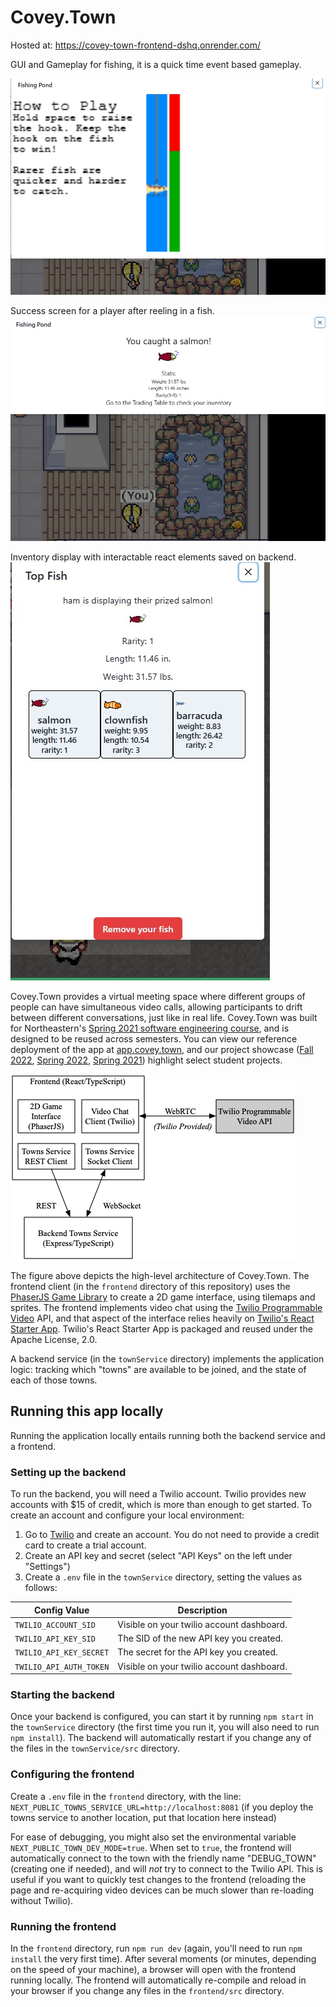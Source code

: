 # Covey.Town
Hosted at: https://covey-town-frontend-dshq.onrender.com/

GUI and Gameplay for fishing, it is a quick time event based gameplay.

![Covey.Fish Gameplay](docs/FishingScreenshot.jpg)

Success screen for a player after reeling in a fish.
![Covey.Fish Sucess](docs/FishGetScreenshot.jpg)

Inventory display with interactable react elements saved on backend.
![Covey.Fish Inventory](docs/InventoryLeaderboardScreenshot.jpg)

Covey.Town provides a virtual meeting space where different groups of people can have simultaneous video calls, allowing participants to drift between different conversations, just like in real life.
Covey.Town was built for Northeastern's [Spring 2021 software engineering course](https://neu-se.github.io/CS4530-CS5500-Spring-2021/), and is designed to be reused across semesters.
You can view our reference deployment of the app at [app.covey.town](https://app.covey.town/), and our project showcase ([Fall 2022](https://neu-se.github.io/CS4530-Fall-2022/assignments/project-showcase), [Spring 2022](https://neu-se.github.io/CS4530-Spring-2022/assignments/project-showcase), [Spring 2021](https://neu-se.github.io/CS4530-CS5500-Spring-2021/project-showcase)) highlight select student projects.

![Covey.Town Architecture](docs/covey-town-architecture.png)

The figure above depicts the high-level architecture of Covey.Town.
The frontend client (in the `frontend` directory of this repository) uses the [PhaserJS Game Library](https://phaser.io) to create a 2D game interface, using tilemaps and sprites.
The frontend implements video chat using the [Twilio Programmable Video](https://www.twilio.com/docs/video) API, and that aspect of the interface relies heavily on [Twilio's React Starter App](https://github.com/twilio/twilio-video-app-react). Twilio's React Starter App is packaged and reused under the Apache License, 2.0.

A backend service (in the `townService` directory) implements the application logic: tracking which "towns" are available to be joined, and the state of each of those towns.

## Running this app locally

Running the application locally entails running both the backend service and a frontend.

### Setting up the backend

To run the backend, you will need a Twilio account. Twilio provides new accounts with $15 of credit, which is more than enough to get started.
To create an account and configure your local environment:

1. Go to [Twilio](https://www.twilio.com/) and create an account. You do not need to provide a credit card to create a trial account.
2. Create an API key and secret (select "API Keys" on the left under "Settings")
3. Create a `.env` file in the `townService` directory, setting the values as follows:

| Config Value            | Description                               |
| ----------------------- | ----------------------------------------- |
| `TWILIO_ACCOUNT_SID`    | Visible on your twilio account dashboard. |
| `TWILIO_API_KEY_SID`    | The SID of the new API key you created.   |
| `TWILIO_API_KEY_SECRET` | The secret for the API key you created.   |
| `TWILIO_API_AUTH_TOKEN` | Visible on your twilio account dashboard. |

### Starting the backend

Once your backend is configured, you can start it by running `npm start` in the `townService` directory (the first time you run it, you will also need to run `npm install`).
The backend will automatically restart if you change any of the files in the `townService/src` directory.

### Configuring the frontend

Create a `.env` file in the `frontend` directory, with the line: `NEXT_PUBLIC_TOWNS_SERVICE_URL=http://localhost:8081` (if you deploy the towns service to another location, put that location here instead)

For ease of debugging, you might also set the environmental variable `NEXT_PUBLIC_TOWN_DEV_MODE=true`. When set to `true`, the frontend will
automatically connect to the town with the friendly name "DEBUG_TOWN" (creating one if needed), and will *not* try to connect to the Twilio API. This is useful if you want to quickly test changes to the frontend (reloading the page and re-acquiring video devices can be much slower than re-loading without Twilio).

### Running the frontend

In the `frontend` directory, run `npm run dev` (again, you'll need to run `npm install` the very first time). After several moments (or minutes, depending on the speed of your machine), a browser will open with the frontend running locally.
The frontend will automatically re-compile and reload in your browser if you change any files in the `frontend/src` directory.